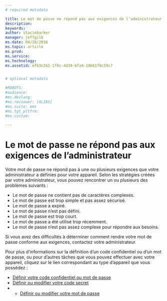 ```yaml
---
# required metadata

title: Le mot de passe ne répond pas aux exigences de l’administrateur | Microsoft Intune
description:
keywords:
author: staciebarker
manager: jeffgilb
ms.date: 04/28/2016
ms.topic: article
ms.prod:
ms.service:
ms.technology:
ms.assetid: efb3c261-1f6c-4d39-bfa4-18661f8c59c7


# optional metadata

#ROBOTS:
#audience:
#ms.devlang:
#ms.reviewer: [ALIAS]
#ms.suite: ems
#ms.tgt_pltfrm:
#ms.custom:

---
```


# Le mot de passe ne répond pas aux exigences de l’administrateur

Votre mot de passe ne répond pas à une ou plusieurs exigences que votre administrateur a définies pour votre appareil. Selon les stratégies créées par votre administrateur, vous pouvez rencontrer un ou plusieurs des problèmes suivants :

- Le mot de passe ne contient pas de caractères complexes.
- Le mot de passe est trop simple et pas assez sécurisé.
- Le mot de passe a expiré.
- Le mot de passe n’est pas défini.
- Le mot de passe est trop court.
- Le mot de passe a été utilisé trop récemment.
- Le mot de passe n’est pas assez complexe pour répondre aux besoins.

Si vous avez des difficultés à déterminer comment rendre votre mot de passe conforme aux exigences, contactez votre administrateur.

Pour plus d’informations sur la définition d’un code confidentiel ou d’un mot de passe, ou pour d’autres tâches que vous pouvez effectuer avec votre appareil, cliquez sur le lien correspondant au type d’appareil que vous possédez :

- [Définir votre code confidentiel ou mot de passe](set-your-pin-or-password-android.md)</br>
- [Définir ou modifier votre code secret](set-or-change-your-passcode-ios.md)</br>
- - [Définir ou modifier votre mot de passe](set-or-change-your-password-windows.md)

<!--HONumber=May16_HO4-->


